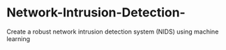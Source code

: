 # Network-Intrusion-Detection-
Create a robust network intrusion detection system (NIDS) using machine learning
